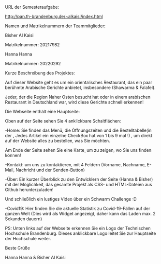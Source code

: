 URL der Semesteraufgabe:

http://pan.th-brandenburg.de/~alkaisi/index.html



Namen und Matrikelnummern der Teammitglieder:



Bisher Al Kaisi

Matrikelnummer: 20217982

 

Hanna Hanna

Matrikelnummer: 20220292



Kurze Beschreibung des Projektes:

Auf dieser Website geht es um ein orientalisches Restaurant, das ein paar berühmte Arabische Gerichte anbietet, insbesondere (Shawarma & Falafel).

Jeder, der die Region Naher Osten besucht hat oder in einem arabischen Restaurant in Deutschland war, wird diese Gerichte schnell erkennen!



Die Webseite enthält eine Hauptseite:



Oben auf der Seite sehen Sie 4 anklickbare Schaltflächen:



-Home: Sie finden das Menü, die Öffnungszeiten und die Bestelltabelle(in der , Jedes Artikel ein einzelne CheckBox hat von 1 bis 9 mal !) , um direkt auf der Website alles zu bestellen, was Sie möchten.

Am Ende der Seite sehen Sie eine Karte¸ um zu zeigen, wo Sie uns finden können!



-Kontakt: um uns zu kontaktieren, mit 4 Feldern (Vorname, Nachname, E-Mail, Nachricht und der Senden-Button)



-Über: Ein kurzer Überblick zu den Entwicklern der Seite (Hanna & Bisher) mit der Möglichkeit, das gesamte Projekt als CSS- und HTML-Dateien aus Github herunterzuladen!

Und schließlich ein lustiges Video über ein Schwarm Challenge :D



-Covid19: Hier finden Sie die aktuelle Statistik zu Covid-19-Fällen auf der ganzen Welt (Dies wird als Widget angezeigt, daher kann das Laden max. 2 Sekunden dauern)





PS: Unten links auf der Webseite erkennen Sie ein Logo der Technischen Hochschule Brandenburg. Dieses anklickbare Logo leitet Sie zur Hauptseite der Hochschule weiter.





Beste Grüße



Hanna Hanna & Bisher Al Kaisi

